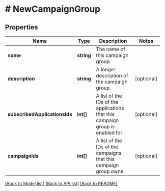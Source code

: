 # # NewCampaignGroup

## Properties

Name | Type | Description | Notes
------------ | ------------- | ------------- | -------------
**name** | **string** | The name of this campaign group. | 
**description** | **string** | A longer description of the campaign group. | [optional] 
**subscribedApplicationsIds** | **int[]** | A list of the IDs of the applications that this campaign group is enabled for. | [optional] 
**campaignIds** | **int[]** | A list of the IDs of the campaigns that this campaign group owns. | [optional] 

[[Back to Model list]](../../README.md#documentation-for-models) [[Back to API list]](../../README.md#documentation-for-api-endpoints) [[Back to README]](../../README.md)


